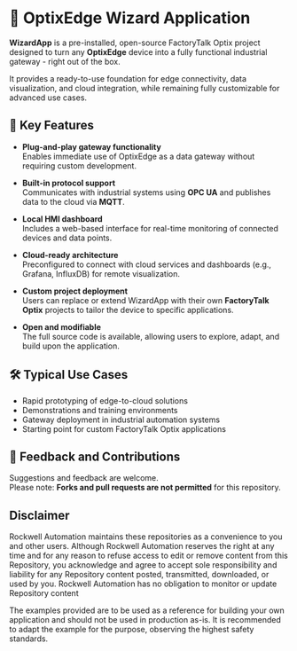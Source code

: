 # 🧠 OptixEdge Wizard Application

**WizardApp** is a pre-installed, open-source FactoryTalk Optix project designed to turn any **OptixEdge** device into a fully functional industrial gateway - right out of the box.

It provides a ready-to-use foundation for edge connectivity, data visualization, and cloud integration, while remaining fully customizable for advanced use cases.


## 🚀 Key Features

- **Plug-and-play gateway functionality**  
  Enables immediate use of OptixEdge as a data gateway without requiring custom development.

- **Built-in protocol support**  
  Communicates with industrial systems using **OPC UA** and publishes data to the cloud via **MQTT**.

- **Local HMI dashboard**  
  Includes a web-based interface for real-time monitoring of connected devices and data points.

- **Cloud-ready architecture**  
  Preconfigured to connect with cloud services and dashboards (e.g., Grafana, InfluxDB) for remote visualization.

- **Custom project deployment**  
  Users can replace or extend WizardApp with their own **FactoryTalk Optix** projects to tailor the device to specific applications.

- **Open and modifiable**  
  The full source code is available, allowing users to explore, adapt, and build upon the application.

## 🛠️ Typical Use Cases

- Rapid prototyping of edge-to-cloud solutions  
- Demonstrations and training environments  
- Gateway deployment in industrial automation systems  
- Starting point for custom FactoryTalk Optix applications

## 💬 Feedback and Contributions

Suggestions and feedback are welcome.  
Please note: **Forks and pull requests are not permitted** for this repository.

## Disclaimer

Rockwell Automation maintains these repositories as a convenience to you and other users. Although Rockwell Automation reserves the right at any time and for any reason to refuse access to edit or remove content from this Repository, you acknowledge and agree to accept sole responsibility and liability for any Repository content posted, transmitted, downloaded, or used by you. Rockwell Automation has no obligation to monitor or update Repository content

The examples provided are to be used as a reference for building your own application and should not be used in production as-is. It is recommended to adapt the example for the purpose, observing the highest safety standards.
